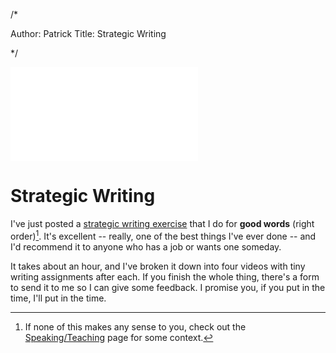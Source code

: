/*

Author: Patrick
Title: Strategic Writing

*/
<div class="searchblob">
<div class="videoWrapper" style="margin:auto 0">
	<iframe src="//www.youtube.com/embed/d71XuY46hOs" frameborder="0" allowfullscreen></iframe>
</div>
</div>


# Strategic Writing

I've just posted a [strategic writing exercise](http://www.goodwordsrightorder.com) that I do for **good words** (right order)[^1]. It's excellent -- really, one of the best things I've ever done -- and I'd recommend it to anyone who has a job or wants one someday.

It takes about an hour, and I've broken it down into four videos with tiny writing assignments after each. If you finish the whole thing, there's a form to send it to me so I can give some feedback. I promise you, if you put in the time, I'll put in the time.

[^1]: If none of this makes any sense to you, check out the [Speaking/Teaching](/speaking.md) page for some context.